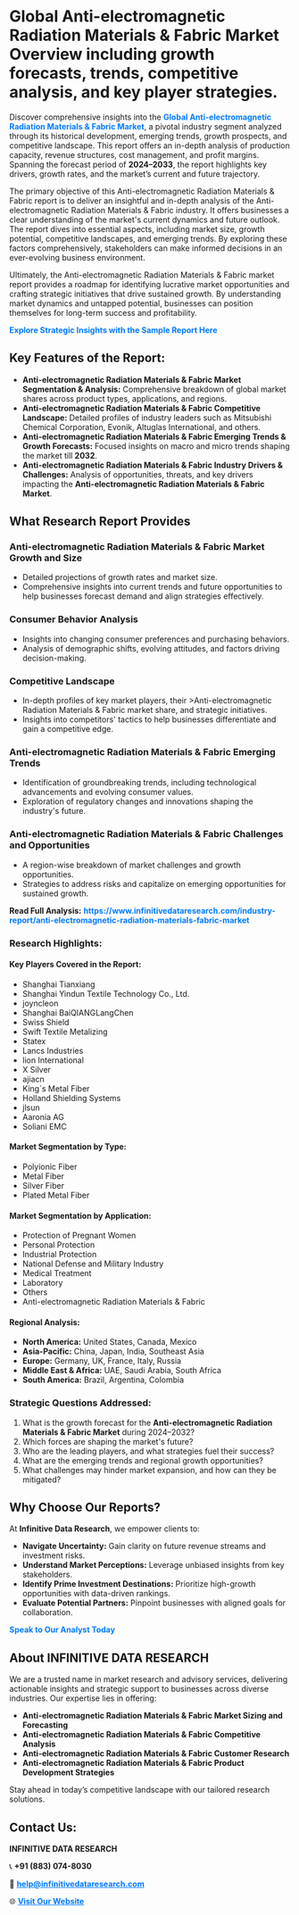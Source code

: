 <h1>Global Anti-electromagnetic Radiation Materials & Fabric Market Overview including growth forecasts, trends, competitive analysis, and key player strategies.</h1>
<p>
Discover comprehensive insights into the 
<a href="https://www.infinitivedataresearch.com/industry-report/anti-electromagnetic-radiation-materials-fabric-market" rel="dofollow" style="color: #007BFF; text-decoration: none;"><strong>Global Anti-electromagnetic Radiation Materials & Fabric Market</strong></a>, a pivotal industry segment analyzed through its historical development, emerging trends, growth prospects, and competitive landscape. This report offers an in-depth analysis of production capacity, revenue structures, cost management, and profit margins. Spanning the forecast period of <strong>2024–2033</strong>, the report highlights key drivers, growth rates, and the market’s current and future trajectory.
</p>
<p>
The primary objective of this Anti-electromagnetic Radiation Materials & Fabric report is to deliver an insightful and in-depth analysis of the Anti-electromagnetic Radiation Materials & Fabric industry. It offers businesses a clear understanding of the market's current dynamics and future outlook. The report dives into essential aspects, including market size, growth potential, competitive landscapes, and emerging trends. By exploring these factors comprehensively, stakeholders can make informed decisions in an ever-evolving business environment.
</p>
<p>
Ultimately, the Anti-electromagnetic Radiation Materials & Fabric market report provides a roadmap for identifying lucrative market opportunities and crafting strategic initiatives that drive sustained growth. By understanding market dynamics and untapped potential, businesses can position themselves for long-term success and profitability.
</p>
<p>
<a href="https://www.infinitivedataresearch.com/request-sample/reportId=102504" style="color: #007BFF; text-decoration: none;"><strong>Explore Strategic Insights with the Sample Report Here</strong></a>
</p>

<h2>Key Features of the Report:</h2>
<ul>
<li><strong>Anti-electromagnetic Radiation Materials & Fabric Market Segmentation & Analysis:</strong> Comprehensive breakdown of global market shares across product types, applications, and regions.</li>
<li><strong>Anti-electromagnetic Radiation Materials & Fabric Competitive Landscape:</strong> Detailed profiles of industry leaders such as Mitsubishi Chemical Corporation, Evonik, Altuglas International, and others.</li>
<li><strong>Anti-electromagnetic Radiation Materials & Fabric Emerging Trends & Growth Forecasts:</strong> Focused insights on macro and micro trends shaping the market till <strong>2032</strong>.</li>
<li><strong>Anti-electromagnetic Radiation Materials & Fabric Industry Drivers & Challenges:</strong> Analysis of opportunities, threats, and key drivers impacting the <strong>Anti-electromagnetic Radiation Materials & Fabric Market</strong>.</li>
</ul>

<h2>What Research Report Provides</h2>
<h3>Anti-electromagnetic Radiation Materials & Fabric Market Growth and Size</h3>
<ul>
<li>Detailed projections of growth rates and market size.</li>
<li>Comprehensive insights into current trends and future opportunities to help businesses forecast demand and align strategies effectively.</li>
</ul>

<h3>Consumer Behavior Analysis</h3>
<ul>
<li>Insights into changing consumer preferences and purchasing behaviors.</li>
<li>Analysis of demographic shifts, evolving attitudes, and factors driving decision-making.</li>
</ul>

<h3>Competitive Landscape</h3>
<ul>
<li>In-depth profiles of key market players, their >Anti-electromagnetic Radiation Materials & Fabric market share, and strategic initiatives.</li>
<li>Insights into competitors' tactics to help businesses differentiate and gain a competitive edge.</li>
</ul>

<h3>Anti-electromagnetic Radiation Materials & Fabric Emerging Trends</h3>
<ul>
<li>Identification of groundbreaking trends, including technological advancements and evolving consumer values.</li>
<li>Exploration of regulatory changes and innovations shaping the industry's future.</li>
</ul>

<h3>Anti-electromagnetic Radiation Materials & Fabric Challenges and Opportunities</h3>
<ul>
<li>A region-wise breakdown of market challenges and growth opportunities.</li>
<li>Strategies to address risks and capitalize on emerging opportunities for sustained growth.</li>
</ul>
<p><strong>Read Full Analysis:</strong> <a href="https://www.infinitivedataresearch.com/industry-report/anti-electromagnetic-radiation-materials-fabric-market" rel="dofollow" style="color: #007BFF; text-decoration: none;"><strong>https://www.infinitivedataresearch.com/industry-report/anti-electromagnetic-radiation-materials-fabric-market</strong></a></p>
<h3>Research Highlights:</h3>
<h4>Key Players Covered in the Report:</h4>
<ul><li>Shanghai Tianxiang</li><li>Shanghai Yindun Textile Technology Co., Ltd.</li><li>joyncleon</li><li>Shanghai BaiQIANGLangChen</li><li>Swiss Shield</li><li>Swift Textile Metalizing</li><li>Statex</li><li>Lancs Industries</li><li>lion International</li><li>X Silver</li><li>ajiacn</li><li>King`s Metal Fiber</li><li>Holland Shielding Systems</li><li>jlsun</li><li>Aaronia AG</li><li>Soliani EMC</li></ul>
<h4>Market Segmentation by Type:</h4>
<ul><li>Polyionic Fiber</li><li>Metal Fiber</li><li>Silver Fiber</li><li>Plated Metal Fiber</li></ul>
<h4>Market Segmentation by Application:</h4>
<ul><li>Protection of Pregnant Women</li><li>Personal Protection</li><li>Industrial Protection</li><li>National Defense and Military Industry</li><li>Medical Treatment</li><li>Laboratory</li><li>Others</li><li>Anti-electromagnetic Radiation Materials &amp; Fabric</li></ul>

<h4>Regional Analysis:</h4>
<ul>
<li><strong>North America:</strong> United States, Canada, Mexico</li>
<li><strong>Asia-Pacific:</strong> China, Japan, India, Southeast Asia</li>
<li><strong>Europe:</strong> Germany, UK, France, Italy, Russia</li>
<li><strong>Middle East & Africa:</strong> UAE, Saudi Arabia, South Africa</li>
<li><strong>South America:</strong> Brazil, Argentina, Colombia</li>
</ul>

<h3>Strategic Questions Addressed:</h3>
<ol>
<li>What is the growth forecast for the <strong>Anti-electromagnetic Radiation Materials & Fabric Market</strong> during 2024–2032?</li>
<li>Which forces are shaping the market's future?</li>
<li>Who are the leading players, and what strategies fuel their success?</li>
<li>What are the emerging trends and regional growth opportunities?</li>
<li>What challenges may hinder market expansion, and how can they be mitigated?</li>
</ol>

<h2>Why Choose Our Reports?</h2>
<p>At <strong>Infinitive Data Research</strong>, we empower clients to:</p>
<ul>
<li><strong>Navigate Uncertainty:</strong> Gain clarity on future revenue streams and investment risks.</li>
<li><strong>Understand Market Perceptions:</strong> Leverage unbiased insights from key stakeholders.</li>
<li><strong>Identify Prime Investment Destinations:</strong> Prioritize high-growth opportunities with data-driven rankings.</li>
<li><strong>Evaluate Potential Partners:</strong> Pinpoint businesses with aligned goals for collaboration.</li>
</ul>
<p><a href="https://www.infinitivedataresearch.com/industry-report/anti-electromagnetic-radiation-materials-fabric-market" rel="dofollow" style="color: #007BFF; text-decoration: none;"><strong>Speak to Our Analyst Today</strong></a></p>

<h2>About INFINITIVE DATA RESEARCH</h2>
<p>We are a trusted name in market research and advisory services, delivering actionable insights and strategic support to businesses across diverse industries. Our expertise lies in offering:</p>
<ul>
<li><strong>Anti-electromagnetic Radiation Materials & Fabric Market Sizing and Forecasting</strong></li>
<li><strong>Anti-electromagnetic Radiation Materials & Fabric Competitive Analysis</strong></li>
<li><strong>Anti-electromagnetic Radiation Materials & Fabric Customer Research</strong></li>
<li><strong>Anti-electromagnetic Radiation Materials & Fabric Product Development Strategies</strong></li>
</ul>
<p>Stay ahead in today’s competitive landscape with our tailored research solutions.</p>

<h2>Contact Us:</h2>
<p><strong>INFINITIVE DATA RESEARCH</strong></p>
<p>📞 <strong>+91 (883) 074-8030</strong></p>
<p>📧 <strong><a href="mailto:help@infinitivedataresearch.com" style="color: #007BFF;">help@infinitivedataresearch.com</a></strong></p>
<p>🌐 <strong><a href="https://www.infinitivedataresearch.com" rel="dofollow" style="color: #007BFF;">Visit Our Website</a></strong></p>